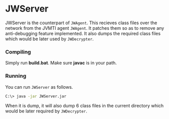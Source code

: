# JWServer
JWServer is the counterpart of `JWAgent`.  This recieves class files over the network from the JVMTI agent `JWAgent`. It patches them so as to remove any anti-debugging feature implemented. It also dumps the required class files which would be later used by `JWDecrypter`.

### Compiling
Simply run **build.bat**. Make sure **javac**  is in your path.

### Running
You can run `JWServer` as follows.
```bash
C:\> java -jar JWServer.jar
```
When it is dump, it will also dump 6 class files in the current directory which would be later required by `JWDecrypter`.
